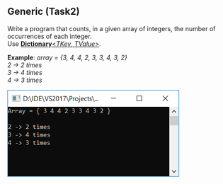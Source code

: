 ## Generic (Task2)
Write a program that counts, in a given array of integers, the number of occurrences of each integer.  
Use [**Dictionary**<*TKey*, *TValue*>](https://msdn.microsoft.com/en-us/library/xfhwa508(v=vs.110).aspx "Dictionary<TKey, TValue> Class").

**Example**: *array = {3, 4, 4, 2, 3, 3, 4, 3, 2}  
2 -> 2 times  
3 -> 4 times  
4 -> 3 times*

![Preview.](https://github.com/mhavryliuk/EU_Generic_Task2/blob/master/Preview.png "Preview.")
